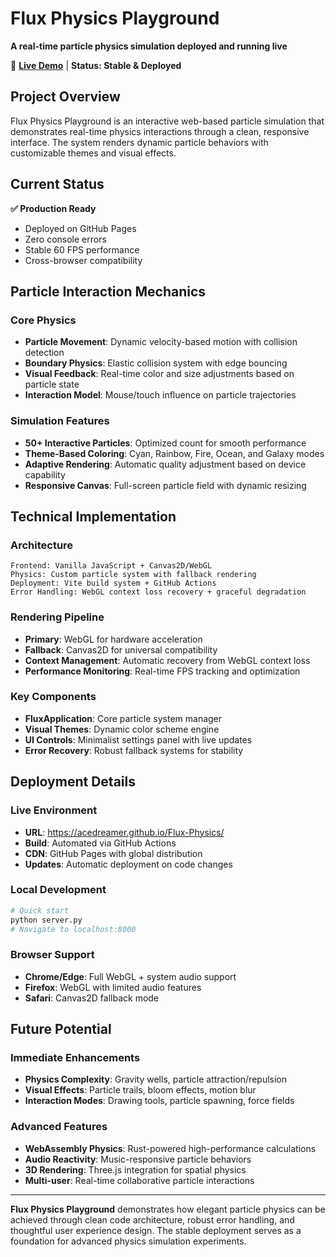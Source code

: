 # Flux Physics Playground

**A real-time particle physics simulation deployed and running live**

🚀 **[Live Demo](https://acedreamer.github.io/Flux-Physics/)** | **Status: Stable & Deployed**

## Project Overview

Flux Physics Playground is an interactive web-based particle simulation that demonstrates real-time physics interactions through a clean, responsive interface. The system renders dynamic particle behaviors with customizable themes and visual effects.

## Current Status

**✅ Production Ready**
- Deployed on GitHub Pages
- Zero console errors
- Stable 60 FPS performance
- Cross-browser compatibility

## Particle Interaction Mechanics

### Core Physics
- **Particle Movement**: Dynamic velocity-based motion with collision detection
- **Boundary Physics**: Elastic collision system with edge bouncing
- **Visual Feedback**: Real-time color and size adjustments based on particle state
- **Interaction Model**: Mouse/touch influence on particle trajectories

### Simulation Features
- **50+ Interactive Particles**: Optimized count for smooth performance
- **Theme-Based Coloring**: Cyan, Rainbow, Fire, Ocean, and Galaxy modes
- **Adaptive Rendering**: Automatic quality adjustment based on device capability
- **Responsive Canvas**: Full-screen particle field with dynamic resizing

## Technical Implementation

### Architecture
```
Frontend: Vanilla JavaScript + Canvas2D/WebGL
Physics: Custom particle system with fallback rendering
Deployment: Vite build system + GitHub Actions
Error Handling: WebGL context loss recovery + graceful degradation
```

### Rendering Pipeline
- **Primary**: WebGL for hardware acceleration
- **Fallback**: Canvas2D for universal compatibility
- **Context Management**: Automatic recovery from WebGL context loss
- **Performance Monitoring**: Real-time FPS tracking and optimization

### Key Components
- **FluxApplication**: Core particle system manager
- **Visual Themes**: Dynamic color scheme engine
- **UI Controls**: Minimalist settings panel with live updates
- **Error Recovery**: Robust fallback systems for stability

## Deployment Details

### Live Environment
- **URL**: https://acedreamer.github.io/Flux-Physics/
- **Build**: Automated via GitHub Actions
- **CDN**: GitHub Pages with global distribution
- **Updates**: Automatic deployment on code changes

### Local Development
```bash
# Quick start
python server.py
# Navigate to localhost:8000
```

### Browser Support
- **Chrome/Edge**: Full WebGL + system audio support
- **Firefox**: WebGL with limited audio features  
- **Safari**: Canvas2D fallback mode

## Future Potential

### Immediate Enhancements
- **Physics Complexity**: Gravity wells, particle attraction/repulsion
- **Visual Effects**: Particle trails, bloom effects, motion blur
- **Interaction Modes**: Drawing tools, particle spawning, force fields

### Advanced Features
- **WebAssembly Physics**: Rust-powered high-performance calculations
- **Audio Reactivity**: Music-responsive particle behaviors
- **3D Rendering**: Three.js integration for spatial physics
- **Multi-user**: Real-time collaborative particle interactions

---

**Flux Physics Playground** demonstrates how elegant particle physics can be achieved through clean code architecture, robust error handling, and thoughtful user experience design. The stable deployment serves as a foundation for advanced physics simulation experiments.